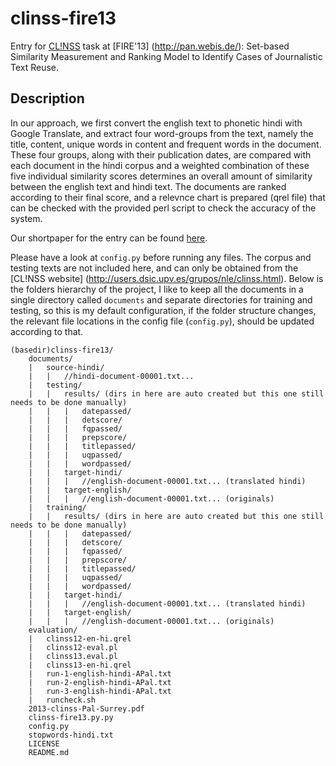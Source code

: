 clinss-fire13
=============

Entry for [CL!NSS](http://users.dsic.upv.es/grupos/nle/clinss.html) task at [FIRE'13] (http://pan.webis.de/): Set-based Similarity Measurement and Ranking Model to Identify Cases of Journalistic Text Reuse.

Description
-----------
In our approach, we first convert the english text to phonetic hindi with Google Translate, and extract four word-groups from the text, namely the title, content, unique words in content and frequent words in the document. These four groups, along with their publication dates, are compared with each document in the hindi corpus and a weighted combination of these five individual similarity scores determines an overall amount of similarity between the english text and hindi text. The documents are ranked according to their final score, and a relevnce chart is prepared (qrel file) that can be checked with the provided perl script to check the accuracy of the system. 

Our shortpaper for the entry can be found [here](https://github.com/arpanpal010/clinss-fire13/blob/master/2013-clinss-Pal-Surrey.pdf?raw=true).

Please have a look at `config.py` before running any files. The corpus and testing texts are not included here, and can only be obtained from the [CL!NSS website] (http://users.dsic.upv.es/grupos/nle/clinss.html). Below is the folders hierarchy of the project, I like to keep all the documents in a single directory called `documents` and separate directories for training and testing, so this is my default configuration, if the folder structure changes, the relevant file locations in the config file (`config.py`), should be updated according to that.
```
(basedir)clinss-fire13/
    documents/
  	|	source-hindi/
  	|	|	//hindi-document-00001.txt...
  	|	testing/
  	|	|	results/ (dirs in here are auto created but this one still needs to be done manually)
  	|	|	|	datepassed/
  	|	|	|	detscore/
  	|	|	|	fqpassed/
  	|	|	|	prepscore/
  	|	|	|	titlepassed/
  	|	|	|	uqpassed/
  	|	|	|	wordpassed/
  	|	|	target-hindi/
  	|	|	|	//english-document-00001.txt... (translated hindi)
  	|	|	target-english/
  	|	|	|	//english-document-00001.txt... (originals)
  	|	training/
  	|	|	results/ (dirs in here are auto created but this one still needs to be done manually)
  	|	|	|	datepassed/
  	|	|	|	detscore/
  	|	|	|	fqpassed/
  	|	|	|	prepscore/
  	|	|	|	titlepassed/
  	|	|	|	uqpassed/
  	|	|	|	wordpassed/
  	|	|	target-hindi/
  	|	|	|	//english-document-00001.txt... (translated hindi)
  	|	|	target-english/
  	|	|	|	//english-document-00001.txt... (originals)
  	evaluation/
  	|	clinss12-en-hi.qrel
  	|	clinss12-eval.pl
  	|	clinss13.eval.pl
  	|	clinss13-en-hi.qrel
  	|	run-1-english-hindi-APal.txt
  	|	run-2-english-hindi-APal.txt
  	|	run-3-english-hindi-APal.txt
  	|	runcheck.sh
  	2013-clinss-Pal-Surrey.pdf
  	clinss-fire13.py.py
  	config.py
  	stopwords-hindi.txt
  	LICENSE
	README.md
```
